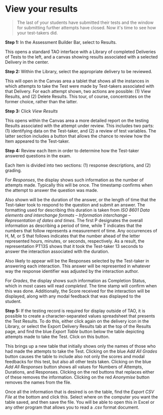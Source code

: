 # View your results

>The last of your students have submitted their tests and the window for submitting further attempts have closed. Now it's time to see how your test-takers did. 

**Step 1:** In the Assessment Builder Bar, select to Results.

This opens a standard TAO interface with a Library of completed Deliveries of Tests to the left, and a canvas showing results associated with a selected Delivery in the center.

**Step 2:** Within the Library, select the appropriate delivery to be reviewed.

This will open in the Canvas area a tablet that shows all the instances in which attempts to take the Test were made by Test-takers associated with that Delivery. For each attempt shown, two actions are possible: (1) View Results, and (2) Delete Results. This tour, of course, concentrates on the former choice, rather than the latter.

**Step 3:** Click *View Results*

This opens within the Canvas area a more detailed report on the testing Results associated with the attempt under review. This includes two parts: (1) identifying data on the Test-taker, and (2) a review of test variables. The latter section includes a button that allows the chance to review how the Item appeared to the Test-taker.

**Step 4:** Review each Item in order to determine how the Test-taker answered questions in the exam.

Each Item is divided into two sections: (1) response descriptions, and (2) grading. 

For *Responses*, the display shows such information as the number of attempts made. Typically this will be once. The timestamp confirms when the attempt to answer the question was made. 

Also shown will be the duration of the answer, or the length of time that the Test-taker took to respond to the question and submit an answer. The formatting used for describing this duration is taken from *ISO 8601 Data elements and interchange formats – Information interchange – Representation of dates and times*. The first P designates the overall information as describing a period of time, while T indicates that the numbers that follow represents a measurement of time. Any occurrences of H, M, or S that follows indicates that the number ahead of the letter represented hours, minutes, or seconds, respectively. As a result, the representation PT13S shows that it took the Test-taker 13 seconds to answer the interaction associated with the duration.

Also likely to appear will be the Responses selected by the Test-taker in answering each interaction. This answer will be represented in whatever way the response identifier was adjusted by the interaction author.

For *Grades*, the display shows such information as Completion Status, which in most cases will read *completed*. The time stamp will confirm when this was done. Additionally, the Score received for the interaction will be displayed, along with any modal feedback that was displayed to the student.

**Step 5:** If the testing record is required for display outside of TAO, it is possible to create a character-separated values spreadsheet that presents the Test Results. To do this, either click again on the delivery icon in the Library, or select the Export Delivery Results tab at the top of the Results page, and find the blue *Export Table* button below the table depicting attempts made to take the Test. Click on this button.

This brings up a new table that initially shows only the names of those who had made the attempts to take the Test. Clicking on the blue *Add All Grades* button causes the table to include also not only the scores and modal feedbacks for this test, but also all other tests taken. Clicking on the blue *Add All Responses* button shows all values for Numbers of Attempts, Durations, and Responses. Clicking on the red buttons that replaces either of these removes the information. Clicking on the red *Anonymise* button removes the names from the file.

Once all the information that is desired is on the table, find the *Export CSV File* at the bottom and click this. Select where on the computer you want the table saved, and then save the file. You will be able to open this in Excel or any other program that allows you to read a .csv format document.

